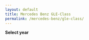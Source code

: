 ```yaml
---
layout: default
title: Mercedes Benz GLE-Class
permalink: /mercedes-benz/gle-class/
---
```

**Select year**
